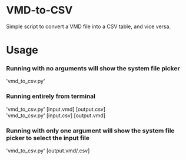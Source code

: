 # VMD-to-CSV
Simple script to convert a VMD file into a CSV table, and vice versa. 

# Usage
### Running with no arguments will show the system file picker  
'vmd_to_csv.py'

### Running entirely from terminal  
'vmd_to_csv.py' [input.vmd] [output.csv]  
'vmd_to_csv.py' [input.csv] [output.vmd]

### Running with only one argument will show the system file picker to select the input file  
'vmd_to_csv.py' [output.vmd/.csv]  
